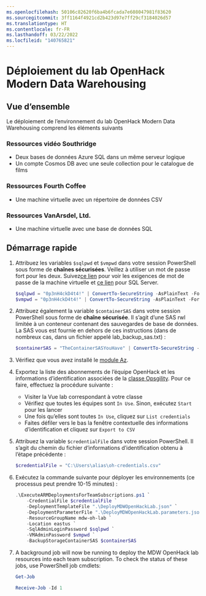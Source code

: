 ```yaml
---
ms.openlocfilehash: 50106c82620f6ba4b6fcada7e608047981f83620
ms.sourcegitcommit: 3ff1164f4921cd2b423d97e7ff29cf3184026d57
ms.translationtype: HT
ms.contentlocale: fr-FR
ms.lasthandoff: 03/22/2022
ms.locfileid: "140765821"
---
```

# <a name="modern-data-warehousing-openhack-lab-deployment"></a>Déploiement du lab OpenHack Modern Data Warehousing

## <a name="overview"></a>Vue d’ensemble

Le déploiement de l’environnement du lab OpenHack Modern Data Warehousing comprend les éléments suivants

### <a name="southridge-video-resources"></a>Ressources vidéo Southridge

- Deux bases de données Azure SQL dans un même serveur logique
- Un compte Cosmos DB avec une seule collection pour le catalogue de films

### <a name="fourth-coffee-resources"></a>Ressources Fourth Coffee

- Une machine virtuelle avec un répertoire de données CSV

### <a name="vanarsdel-ltd-resources"></a>Ressources VanArsdel, Ltd.

- Une machine virtuelle avec une base de données SQL

## <a name="quickstart"></a>Démarrage rapide

1. Attribuez les variables `$sqlpwd` et `$vmpwd` dans votre session PowerShell sous forme de **chaînes sécurisées**. Veillez à utiliser un mot de passe fort pour les deux. Suivez[ce lien](https://docs.microsoft.com/en-us/azure/virtual-machines/windows/faq#what-are-the-password-requirements-when-creating-a-vm) pour voir les exigences de mot de passe de la machine virtuelle et [ce lien](https://docs.microsoft.com/en-us/sql/relational-databases/security/password-policy?view=sql-server-2017#password-complexity) pour SQL Server.

    ```powershell
    $sqlpwd = "0p3nH4ckD4t4!" | ConvertTo-SecureString -AsPlainText -Force
    $vmpwd = "0p3nH4ckD4t4!" | ConvertTo-SecureString -AsPlainText -Force
    ```

1. Attribuez également la variable `$containerSAS` dans votre session PowerShell sous forme de **chaîne sécurisée**. Il s’agit d’une SAS rwl limitée à un conteneur contenant des sauvegardes de base de données. La SAS vous est fournie en dehors de ces instructions (dans de nombreux cas, dans un fichier appelé lab_backup_sas.txt) :

    ```powershell
    $containerSAS = "TheContainerSASYouHave" | ConvertTo-SecureString -AsPlainText -Force
    ```

1. Vérifiez que vous avez installé le [module Az](https://docs.microsoft.com/en-us/powershell/azure/new-azureps-module-az?view=azps-1.8.0).

1. Exportez la liste des abonnements de l’équipe OpenHack et les informations d’identification associées de la [classe Opsgility](https://aka.ms/ohadmin). Pour ce faire, effectuez la procédure suivante :  
    - Visiter la Vue lab correspondant à votre classe  
    - Vérifiez que toutes les équipes sont `In Use`. Sinon, exécutez `Start` pour les lancer
    - Une fois qu’elles sont toutes `In Use`, cliquez sur `List credentials`
    - Faites défiler vers le bas la fenêtre contextuelle des informations d’identification et cliquez sur `Export to CSV`

1. Attribuez la variable `$credentialFile` dans votre session PowerShell. Il s’agit du chemin du fichier d’informations d’identification obtenu à l’étape précédente :

    ```powershell
    $credentialFile = "C:\Users\alias\oh-credentials.csv"
    ```

1. Exécutez la commande suivante pour déployer les environnements (ce processus peut prendre 10-15 minutes) :

    ```powershell
    .\ExecuteARMDeploymentsForTeamSubscriptions.ps1 `
        -CredentialFile $credentialFile `
        -DeploymentTemplateFile ".\DeployMDWOpenHackLab.json" `
        -DeploymentParameterFile ".\DeployMDWOpenHackLab.parameters.json" `
        -ResourceGroupName mdw-oh-lab `
        -Location eastus `
        -SqlAdminLoginPassword $sqlpwd `
        -VMAdminPassword $vmpwd `
        -BackupStorageContainerSAS $containerSAS

1. A background job will now be running to deploy the MDW OpenHack lab resources into each team subscription.
To check the status of these jobs, use PowerShell job cmdlets:

    ```powershell
    Get-Job

    Receive-Job -Id 1
    ```